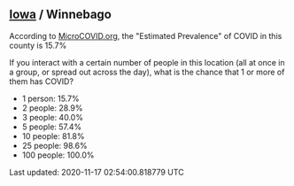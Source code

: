 
## [Iowa](/united-states/iowa) / Winnebago

According to [MicroCOVID.org](http://microcovid.org),
the "Estimated Prevalence" of COVID in this county is 15.7%

If you interact with a certain number of people in this location
(all at once in a group, or spread out across the day), what is the chance that
1 or more of them has COVID?

- 1 person: 15.7%
- 2 people: 28.9%
- 3 people: 40.0%
- 5 people: 57.4%
- 10 people: 81.8%
- 25 people: 98.6%
- 100 people: 100.0%

Last updated: 2020-11-17 02:54:00.818779 UTC
